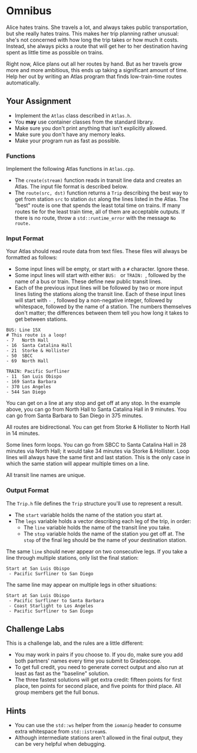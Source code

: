 # Omnibus

Alice hates trains.  She travels a lot,  and always takes public transportation,
but she really hates trains.  This makes her trip planning rather unusual: she's
not concerned with  how long the trip takes  or how much it costs.  Instead, she
always picks a route that will get her to her destination having spent as little
time as possible on trains.

Right now, Alice plans out all her routes by hand.  But as her travels grow more
and more ambitious,  this ends up taking a significant amount of time.  Help her
out by writing an Atlas program that finds low-train-time routes automatically.


## Your Assignment

- Implement the `Atlas` class described in `Atlas.h`.
- You **may** use container classes from the standard library.
- Make sure you don't print anything that isn't explicitly allowed.
- Make sure you don't have any memory leaks.
- Make your program run as fast as possible.


### Functions

Implement the following Atlas functions in `Atlas.cpp`.

- The `create(stream)` function reads in transit line data and creates an Atlas.
  The input file format is described below.
- The `route(src, dst)` function returns a `Trip` describing the best way to
  get from station `src` to station `dst` along the lines listed in the Atlas.
  The "best" route is one that spends the least total time on trains.  If many
  routes tie for the least train time, all of them are acceptable outputs.  If
  there is no route, throw a `std::runtime_error` with the message `No route.`


### Input Format

Your Atlas should read route data from text files.  These files will always be
formatted as follows:

- Some input lines will be empty, or start with a `#` character.  Ignore these.
- Some input lines will start with either `BUS: ` or `TRAIN: `, followed by the
  name of a bus or train.  These define new public transit lines.
- Each of the previous input lines will be followed by two or more input lines
  listing the stations along the transit line.  Each of these input lines will
  start with `- `, followed by a non-negative integer, followed by whitespace,
  followed by the name of a station.  The numbers themselves don't matter; the
  differences between them tell you how long it takes to get between stations.

```
BUS: Line 15X
# This route is a loop!
- 7   North Hall
- 16  Santa Catalina Hall
- 21  Storke & Hollister
- 50  SBCC
- 69  North Hall

TRAIN: Pacific Surfliner
- 11  San Luis Obispo
- 169 Santa Barbara
- 370 Los Angeles
- 544 San Diego
```

You can get on a line at any stop and get off at any stop. In the example above,
you can go from North Hall to Santa Catalina Hall in 9 minutes.  You can go from
Santa Barbara to San Diego in 375 minutes.

All routes are bidirectional.  You can get from Storke & Hollister to North Hall
in 14 minutes.

Some lines form loops. You can go from SBCC to Santa Catalina Hall in 28 minutes
via North Hall; it would take 34 minutes via Storke & Hollister. Loop lines will
always have the same first and last station.  This is the only case in which the
same station will appear multiple times on a line.

All transit line names are unique.


### Output Format

The `Trip.h` file defines the `Trip` structure you'll use to represent a result.

- The `start` variable holds the name of the station you start at.
- The `legs` variable holds a vector describing each leg of the trip, in order:
  - The `line` variable holds the name of the transit line you take.
  - The `stop` variable holds the name of the station you get off at. The `stop`
    of the final leg should be the name of your destination station.

The same `line` should never appear on two consecutive legs.  If you take a line
through multiple stations, only list the final station:

```
Start at San Luis Obispo
 - Pacific Surfliner to San Diego
```

The same line may appear on multiple legs in other situations:

```
Start at San Luis Obispo
 - Pacific Surfliner to Santa Barbara
 - Coast Starlight to Los Angeles
 - Pacific Surfliner to San Diego
```


## Challenge Labs

This is a challenge lab, and the rules are a little different:

- You may work in pairs if you choose to.  If you do, make sure you add both
  partners' names every time you submit to Gradescope.
- To get full credit, you need to generate correct output and also run at least
  as fast as the "baseline" solution.
- The three fastest solutions will get extra credit: fifteen points for first
  place, ten points for second place, and five points for third place.  All
  group members get the full bonus.


## Hints

- You can use the `std::ws` helper from the `iomanip` header to consume extra
  whitespace from `std::istream`s.
- Although intermediate stations aren't allowed in the final output, they can be
  very helpful when debugging.
